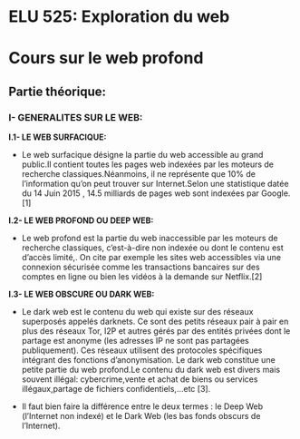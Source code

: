 # ELU 525: Exploration du web

# Cours sur le web profond

## Partie théorique:

### I- GENERALITES SUR LE WEB:
**I.1- LE WEB SURFACIQUE:**
* Le web surfacique désigne la partie du web accessible au grand public.Il contient toutes les pages web indexées par les moteurs de recherche classiques.Néanmoins, il ne représente que 10% de l’information qu’on peut trouver sur Internet.Selon une statistique datée du 14 Juin 2015 , 14.5 milliards de pages web sont indexées par Google.[1]

**I.2- LE WEB PROFOND OU DEEP WEB:**
* Le web profond est la partie du web inaccessible par les moteurs de recherche classiques, c’est-à-dire non indexée ou dont le contenu est d’accès limité,. On cite par exemple les sites web accessibles via une connexion sécurisée comme les transactions bancaires sur des comptes en ligne ou bien les vidéos à la demande sur Netflix.[2]

**I.3- LE WEB OBSCURE OU DARK WEB:**
* Le dark web est le contenu du web qui existe sur des réseaux superposés appelés  darknets. Ce sont des petits réseaux pair à pair en plus des réseaux Tor, I2P et autres gérés par des entités privées dont le partage est anonyme (les adresses IP ne sont pas partagées publiquement). Ces réseaux utilisent des protocoles spécifiques intégrant des fonctions d’anonymisation. Le dark web constitue une petite partie du web profond.Le contenu du dark web est divers mais souvent illégal: cybercrime,vente et achat de biens ou services illégaux,partage de fichiers confidentiels,...etc [3].
  
* Il faut bien faire la différence entre le deux termes : le Deep Web (l’Internet non indexé) et le Dark Web (les bas fonds obscurs de l’Internet).
  
